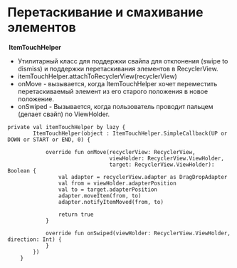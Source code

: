 <h1>Перетаскивание и смахивание элементов</h1>

<p><strong> ItemTouchHelper</strong></p>

<ul>
	<li>Утилитарный класс для поддержки свайпа для отклонения (swipe to dismiss) и поддержки перетаскивания элементов в RecyclerView.</li>
	<li>itemTouchHelper.attachToRecyclerView(recyclerView)</li>
	<li>onMove - вызывается, когда ItemTouchHelper хочет переместить перетаскиваемый элемент из его старого положения в новое положение.</li>
	<li>onSwiped - Вызывается, когда пользователь проводит пальцем (делает свайп) по ViewHolder.</li>
</ul>

<pre><code>private val itemTouchHelper by lazy {
        ItemTouchHelper(object : ItemTouchHelper.SimpleCallback(UP or DOWN or START or END, 0) {

            override fun onMove(recyclerView: RecyclerView,
                                viewHolder: RecyclerView.ViewHolder,
                                target: RecyclerView.ViewHolder): Boolean {
                val adapter = recyclerView.adapter as DragDropAdapter
                val from = viewHolder.adapterPosition
                val to = target.adapterPosition
                adapter.moveItem(from, to)
                adapter.notifyItemMoved(from, to)

                return true
            }

            override fun onSwiped(viewHolder: RecyclerView.ViewHolder, direction: Int) {
            }
        })
    }</code></pre>